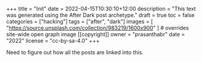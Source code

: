 +++
title = "Init"
date = 2022-04-15T10:30:10+12:00
description = "This text was generated using the After Dark post archetype."
draft = true
toc = false
categories = ["hacking"]
tags = ["after", "dark"]
images = [
"https://source.unsplash.com/collection/983219/1600x900"
] # overrides site-wide open graph image
[[copyright]]
owner = "prasanthabr"
date = "2022"
license = "cc-by-sa-4.0"
+++

Need to figure out how all the posts are linked into this.
